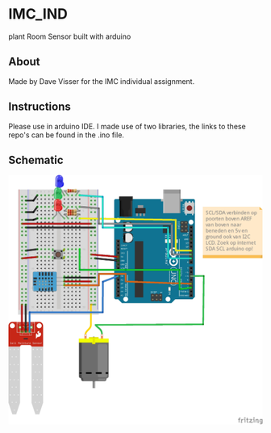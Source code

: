 # IMC_IND
plant Room Sensor built with arduino

## About

Made by Dave Visser for the IMC individual assignment.

## Instructions

Please use in arduino IDE. I made use of two libraries, the links to these repo's can be found in the .ino file.

## Schematic
![alt text](./IMC_IND_bb.jpg "Logo Title Text 1")

